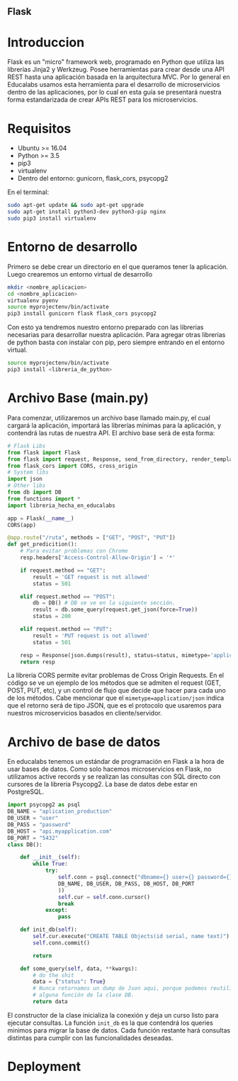 ## Flask

# Introduccion

Flask es un "micro" framework web, programado en Python que utiliza las librerías Jinja2 y Werkzeug.
Posee herramientas para crear desde una API REST hasta una aplicación basada en la arquitectura MVC.
Por lo general en Educalabs usamos esta herramienta para el desarrollo de microservicios dentro de las aplicaciones, por lo cual en esta guía se presentará nuestra forma estandarizada de crear APIs REST para los microservicios.

# Requisitos

* Ubuntu >= 16.04
* Python >= 3.5
* pip3
* virtualenv
* Dentro del entorno: gunicorn, flask_cors, psycopg2

En el terminal:
```bash
sudo apt-get update && sudo apt-get upgrade
sudo apt-get install python3-dev python3-pip nginx
sudo pip3 install virtualenv
```


# Entorno de desarrollo

Primero se debe crear un directorio en el que queramos tener la aplicación. Luego crearemos un entorno virtual de desarrollo

```bash
mkdir <nombre_aplicacion>
cd <nombre_aplicacion>
virtualenv pyenv
source myprojectenv/bin/activate
pip3 install gunicorn flask flask_cors psycopg2
```

Con esto ya tendremos nuestro entorno preparado con las librerias necesarias para desarrollar nuestra aplicación.
Para agregar otras librerias de python basta con instalar con pip, pero siempre entrando en el entorno virtual.

```bash
source myprojectenv/bin/activate
pip3 install <libreria_de_python>
```

# Archivo Base (main.py)

Para comenzar, utilizaremos un archivo base llamado main.py, el cual cargará la aplicación, importará las librerías mínimas para la aplicación, y contendrá las rutas de nuestra API.
El archivo base será de esta forma:
```Python
# Flask Libs
from flask import Flask
from flask import request, Response, send_from_directory, render_template, request
from flask_cors import CORS, cross_origin
# System libs
import json
# Other libs
from db import DB
from functions import *
import libreria_hecha_en_educalabs

app = Flask(__name__)
CORS(app)

@app.route("/ruta", methods = ["GET", "POST", "PUT"])
def get_predicition():
    # Para evitar problemas con Chrome
    resp.headers['Access-Control-Allow-Origin'] = '*'

    if request.method == "GET":
        result = 'GET request is not allowed'
        status = 501

    elif request.method == "POST":
        db = DB() # DB se ve en la siguiente sección.
        result = db.some_query(request.get_json(force=True))
        status = 200

    elif request.method == "PUT":
        result = 'PUT request is not allowed'
        status = 501

    resp = Response(json.dumps(result), status=status, mimetype='application/json')
    return resp

```
La libreria CORS permite evitar problemas de Cross Origin Requests.
En el código se ve un ejemplo de los métodos que se admiten el request (GET, POST, PUT, etc), y un control de flujo que decide que hacer para cada uno de los métodos.
Cabe mencionar que el ```mimetype=application/json``` indica que el retorno será de tipo JSON, que es el protocolo que usaremos para nuestros microservicios basados en cliente/servidor.


# Archivo de base de datos
En educalabs tenemos un estándar de programación en Flask a la hora de usar bases de datos.
Como solo hacemos microservicios en Flask, no utilizamos active records y se realizan las consultas con SQL directo con cursores de la libreria Psycopg2.
La base de datos debe estar en PostgreSQL.

```Python
import psycopg2 as psql
DB_NAME = "aplication_production"
DB_USER = "user"
DB_PASS = "password"
DB_HOST = "api.myapplication.com"
DB_PORT = "5432"
class DB():

    def __init__(self):
        while True:
            try:
                self.conn = psql.connect("dbname={} user={} password={} host={} port={}".format(
                DB_NAME, DB_USER, DB_PASS, DB_HOST, DB_PORT
                ))
                self.cur = self.conn.cursor()
                break
            except:
                pass

    def init_db(self):
        self.cur.execute("CREATE TABLE Objects(id serial, name text)")
        self.conn.commit()

        return        

    def some_query(self, data, **kwargs):
        # do the shit
        data = {"status": True}
        # Nunca retornamos un dump de Json aqui, porque podemos reutilizar
        # alguna función de la clase DB.
        return data
```
El constructor de la clase inicializa la conexión y deja un curso listo para ejecutar consultas.
La función ```init_db``` es la que contendrá los queries minimos para migrar la base de datos.
Cada función restante hará consultas distintas para cumplir con las funcionalidades deseadas.  



# Deployment
